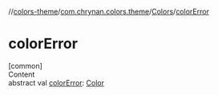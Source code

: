 //[colors-theme](../../../index.md)/[com.chrynan.colors.theme](../index.md)/[Colors](index.md)/[colorError](color-error.md)



# colorError  
[common]  
Content  
abstract val [colorError](color-error.md): [Color](../../../../colors-core/colors-core/com.chrynan.colors/-color/index.md)  



